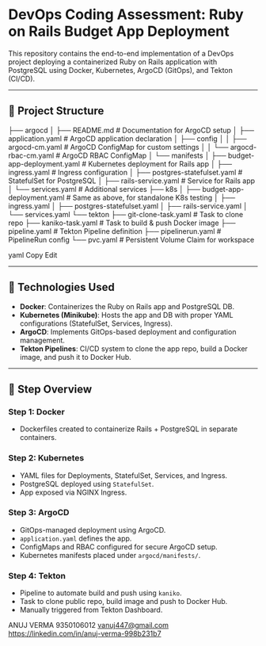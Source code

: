 # DevOps Coding Assessment: Ruby on Rails Budget App Deployment

This repository contains the end-to-end implementation of a DevOps project deploying a containerized Ruby on Rails application with PostgreSQL using Docker, Kubernetes, ArgoCD (GitOps), and Tekton (CI/CD).

---

## 📁 Project Structure

├── argocd
│ ├── README.md # Documentation for ArgoCD setup
│ ├── application.yaml # ArgoCD application declaration
│ ├── config
│ │ ├── argocd-cm.yaml # ArgoCD ConfigMap for custom settings
│ │ └── argocd-rbac-cm.yaml # ArgoCD RBAC ConfigMap
│ └── manifests
│ ├── budget-app-deployment.yaml # Kubernetes deployment for Rails app
│ ├── ingress.yaml # Ingress configuration
│ ├── postgres-statefulset.yaml # StatefulSet for PostgreSQL
│ ├── rails-service.yaml # Service for Rails app
│ └── services.yaml # Additional services
├── k8s
│ ├── budget-app-deployment.yaml # Same as above, for standalone K8s testing
│ ├── ingress.yaml
│ ├── postgres-statefulset.yaml
│ ├── rails-service.yaml
│ └── services.yaml
└── tekton
├── git-clone-task.yaml # Task to clone repo
├── kaniko-task.yaml # Task to build & push Docker image
├── pipeline.yaml # Tekton Pipeline definition
├── pipelinerun.yaml # PipelineRun config
└── pvc.yaml # Persistent Volume Claim for workspace

yaml
Copy
Edit

---

## 🔧 Technologies Used

- **Docker**: Containerizes the Ruby on Rails app and PostgreSQL DB.
- **Kubernetes (Minikube)**: Hosts the app and DB with proper YAML configurations (StatefulSet, Services, Ingress).
- **ArgoCD**: Implements GitOps-based deployment and configuration management.
- **Tekton Pipelines**: CI/CD system to clone the app repo, build a Docker image, and push it to Docker Hub.

---

## 📝 Step Overview

### Step 1: Docker
- Dockerfiles created to containerize Rails + PostgreSQL in separate containers.

### Step 2: Kubernetes
- YAML files for Deployments, StatefulSet, Services, and Ingress.
- PostgreSQL deployed using `StatefulSet`.
- App exposed via NGINX Ingress.

### Step 3: ArgoCD
- GitOps-managed deployment using ArgoCD.
- `application.yaml` defines the app.
- ConfigMaps and RBAC configured for secure ArgoCD setup.
- Kubernetes manifests placed under `argocd/manifests/`.

### Step 4: Tekton
- Pipeline to automate build and push using `kaniko`.
- Task to clone public repo, build image and push to Docker Hub.
- Manually triggered from Tekton Dashboard.

ANUJ VERMA
9350106012
vanuj447@gmail.com
https://linkedin.com/in/anuj-verma-998b231b7

